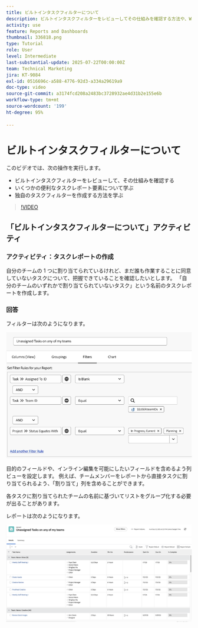 ```yaml
---
title: ビルトインタスクフィルターについて
description: ビルトインタスクフィルターをレビューしてその仕組みを確認する方法や、Workfront で独自のタスクフィルターを作成する方法を説明します。
activity: use
feature: Reports and Dashboards
thumbnail: 336818.png
type: Tutorial
role: User
level: Intermediate
last-substantial-update: 2025-07-22T00:00:00Z
team: Technical Marketing
jira: KT-9084
exl-id: 0516696c-a588-4776-92d3-a334a29619a9
doc-type: video
source-git-commit: a3174fcd208a2483bc3728932ae4d31b2e155e6b
workflow-type: tm+mt
source-wordcount: '199'
ht-degree: 95%

---
```


# ビルトインタスクフィルターについて

このビデオでは、次の操作を実行します。

* ビルトインタスクフィルターをレビューして、その仕組みを確認する
* いくつかの便利なタスクレポート要素について学ぶ
* 独自のタスクフィルターを作成する方法を学ぶ

>[!VIDEO](https://video.tv.adobe.com/v/3412674/?quality=12&learn=on&captions=jpn)

## 「ビルトインタスクフィルターについて」アクティビティ


### アクティビティ：タスクレポートの作成

自分のチームの 1 つに割り当てられているけれど、まだ誰も作業することに同意していないタスクについて、把握できていることを確認したいとします。 「自分のチームのいずれかで割り当てられていないタスク」という名前のタスクレポートを作成します。

### 回答

フィルターは次のようになります。

![タスクフィルターを作成する画面の画像](assets/opening-built-in-task-filters-1.png)

目的のフィールドや、インライン編集を可能にしたいフィールドを含めるよう列ビューを設定します。 例えば、チームメンバーをレポートから直接タスクに割り当てられるよう、「割り当て」列を含めることができます。

各タスクに割り当てられたチームの名前に基づいてリストをグループ化する必要が出ることがあります。

レポートは次のようになります。

![タスクレポートの画像](assets/opening-built-in-task-filters-2.png)
